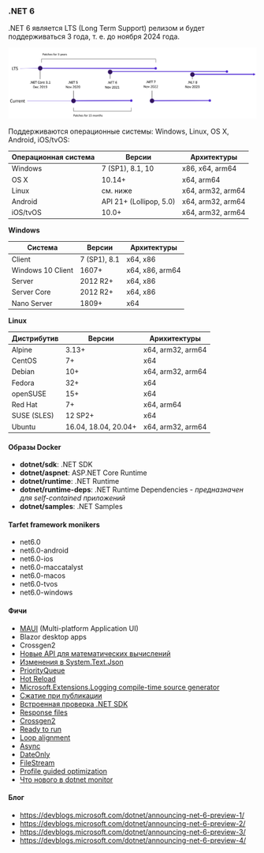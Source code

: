 ﻿### .NET 6

.NET 6 является LTS (Long Term Support) релизом и будет поддерживаться 3 года, т. е. до ноября 2024 года.

![Release Schedule](img/release-schedule.png)

Поддерживаются операционные системы: Windows, Linux, OS X, Android, iOS/tvOS:

Операционная система | Версии                  | Архитектуры
---------------------|-------------------------|------------------
Windows              | 7 (SP1), 8.1, 10        | x86, x64, arm64
OS X                 | 10.14+                  | x64, arm64
Linux                | см. ниже                | x64, arm32, arm64
Android              | API 21+ (Lollipop, 5.0) | x64, arm32, arm64
iOS/tvOS             | 10.0+                   | x64, arm32, arm64

**Windows**

Система           | Версии       | Архитектуры
------------------|--------------|-----------------
Client            | 7 (SP1), 8.1 | x64, x86
Windows 10 Client | 1607+        | x64, x86, arm64
Server            | 2012 R2+     | x64, x86
Server Core       | 2012 R2+     | x64, x86
Nano Server       | 1809+        | x64

**Linux**

Дистрибутив | Версии               | Арихитектуры
------------|----------------------|------------------
Alpine      | 3.13+                | x64, arm32, arm64
CentOS      | 7+                   | x64
Debian      | 10+                  | x64, arm32, arm64
Fedora      | 32+                  | x64
openSUSE    | 15+                  | x64
Red Hat     | 7+                   | x64, arm64
SUSE (SLES) | 12 SP2+              | x64
Ubuntu      | 16.04, 18.04, 20.04+ | x64, arm32, arm64


#### Образы Docker

* **dotnet/sdk**: .NET SDK
* **dotnet/aspnet**: ASP.NET Core Runtime
* **dotnet/runtime**: .NET Runtime
* **dotnet/runtime-deps**: .NET Runtime Dependencies - *предназначен для self-contained приложений*
* **dotnet/samples**: .NET Samples

#### Tarfet framework monikers

* net6.0
* net6.0-android
* net6.0-ios
* net6.0-maccatalyst
* net6.0-macos
* net6.0-tvos
* net6.0-windows

#### Фичи

* [MAUI](MAUI/README.md) (Multi-platform Application UI)
* Blazor desktop apps
* Crossgen2
* [Новые API для математических вычислений](Math.md)
* [Изменения в System.Text.Json](Json.md)
* [PriorityQueue](PriorityQueue.md)
* [Hot Reload](HotReload.md)
* [Microsoft.Extensions.Logging compile-time source generator](Logging.md)
* [Сжатие при публикации](Compression.md)
* [Встроенная проверка .NET SDK](Checking.md)
* [Response files](ResponseFiles.md)
* [Crossgen2](Crossgen2.md)
* [Ready to run](ReadyToRun.md)
* [Loop alignment](LoopAlignment.md)
* [Async](Async.md)
* [DateOnly](DateOnly.md)
* [FileStream](FileStream.md)
* [Profile guided optimization](PGO.md)
* [Что нового в dotnet monitor](Monitor.md)

#### Блог

* https://devblogs.microsoft.com/dotnet/announcing-net-6-preview-1/
* https://devblogs.microsoft.com/dotnet/announcing-net-6-preview-2/
* https://devblogs.microsoft.com/dotnet/announcing-net-6-preview-3/
* https://devblogs.microsoft.com/dotnet/announcing-net-6-preview-4/
